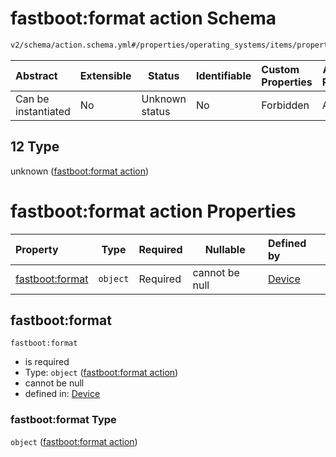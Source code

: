 # fastboot:format action Schema

```txt
v2/schema/action.schema.yml#/properties/operating_systems/items/properties/steps/items/properties/actions/items/oneOf/12
```




| Abstract            | Extensible | Status         | Identifiable | Custom Properties | Additional Properties | Access Restrictions | Defined In                                                           |
| :------------------ | ---------- | -------------- | ------------ | :---------------- | --------------------- | ------------------- | -------------------------------------------------------------------- |
| Can be instantiated | No         | Unknown status | No           | Forbidden         | Allowed               | none                | [device.schema.json\*](../device.schema.json "open original schema") |

## 12 Type

unknown ([fastboot:format action](device-properties-operating-systems-operating-system-properties-steps-step-properties-group-step-action-oneof-fastbootformat-action.md))

# fastboot:format action Properties

| Property                           | Type     | Required | Nullable       | Defined by                                                                                                                                                                                                                                                                                                                              |
| :--------------------------------- | -------- | -------- | -------------- | :-------------------------------------------------------------------------------------------------------------------------------------------------------------------------------------------------------------------------------------------------------------------------------------------------------------------------------------- |
| [fastboot:format](#fastbootformat) | `object` | Required | cannot be null | [Device](device-properties-operating-systems-operating-system-properties-steps-step-properties-group-step-action-oneof-fastbootformat-action-properties-fastbootformat-action.md "v2/schema/action.schema.yml#/properties/operating_systems/items/properties/steps/items/properties/actions/items/oneOf/12/properties/fastboot:format") |

## fastboot:format




`fastboot:format`

-   is required
-   Type: `object` ([fastboot:format action](device-properties-operating-systems-operating-system-properties-steps-step-properties-group-step-action-oneof-fastbootformat-action-properties-fastbootformat-action.md))
-   cannot be null
-   defined in: [Device](device-properties-operating-systems-operating-system-properties-steps-step-properties-group-step-action-oneof-fastbootformat-action-properties-fastbootformat-action.md "v2/schema/action.schema.yml#/properties/operating_systems/items/properties/steps/items/properties/actions/items/oneOf/12/properties/fastboot:format")

### fastboot:format Type

`object` ([fastboot:format action](device-properties-operating-systems-operating-system-properties-steps-step-properties-group-step-action-oneof-fastbootformat-action-properties-fastbootformat-action.md))
